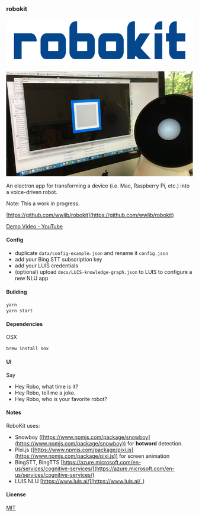 ### robokit

![RoboKit](docs/img/robokit-logo.png)  

![RoboKit](docs/img/RoboKit.png)

An electron app for transforming a device (i.e. Mac, Raspberry Pi, etc.) into a voice-driven robot.

Note: This a work in progress.


[https://github.com/wwlib/robokit](https://github.com/wwlib/robokit)

[Demo Video - YouTube](https://youtu.be/r_Vzp8tXdkI)

#### Config

- duplicate `data/config-example.json` and rename it `config.json`  
- add your Bing STT subscription key
- add your LUIS credentials
- (optional) upload `docs/LUIS-knowledge-graph.json` to LUIS to configure a new NLU app

#### Building

```
yarn
yarn start
```

#### Dependencies

OSX  
```
brew install sox
```

#### UI

Say
 - Hey Robo, what time is it?
 - Hey Robo, tell me a joke.
 - Hey Robo, who is your favorite robot?

#### Notes

RoboKit uses:
- Snowboy ([https://www.npmjs.com/package/snowboy](https://www.npmjs.com/package/snowboy)) for **hotword** detection.
- Pixi.js ([https://www.npmjs.com/package/pixi.js](https://www.npmjs.com/package/pixi.js)) for screen animation
- BingSTT, BingTTS [https://azure.microsoft.com/en-us/services/cognitive-services/](https://azure.microsoft.com/en-us/services/cognitive-services/)
- LUIS NLU [https://www.luis.ai/](https://www.luis.ai/_)

#### License

[MIT](LICENSE.md)

